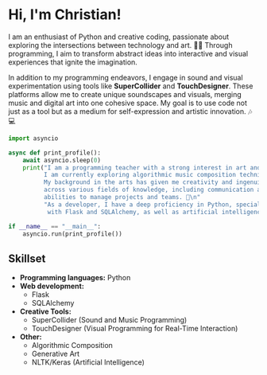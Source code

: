 
# Hi, I'm Christian!

I am an enthusiast of Python and creative coding, passionate about exploring the intersections between technology and art. 🎨✨ Through programming, I aim to transform abstract ideas into interactive and visual experiences that ignite the imagination.

In addition to my programming endeavors, I engage in sound and visual experimentation using tools like **SuperCollider** and **TouchDesigner**. These platforms allow me to create unique soundscapes and visuals, merging music and digital art into one cohesive space. My goal is to use code not just as a tool but as a medium for self-expression and artistic innovation. 🎶💻

```python
import asyncio

async def print_profile():
    await asyncio.sleep(0)
    print("I am a programming teacher with a strong interest in art and philosophy. 🎨🧠 \
          I am currently exploring algorithmic music composition techniques and generative art.  \
          My background in the arts has given me creativity and ingenuity, skills that I apply \
          across various fields of knowledge, including communication and leadership \
          abilities to manage projects and teams. 🤝\n"
          "As a developer, I have a deep proficiency in Python, specializing in backend development \
           with Flask and SQLAlchemy, as well as artificial intelligence applications using NLTK and Keras. 💻")

if __name__ == "__main__":
    asyncio.run(print_profile())
```

## Skillset

- **Programming languages:** Python
- **Web development:**
  - Flask
  - SQLAlchemy
- **Creative Tools:**
  - SuperCollider (Sound and Music Programming)
  - TouchDesigner (Visual Programming for Real-Time Interaction)
- **Other:**
  - Algorithmic Composition
  - Generative Art
  - NLTK/Keras (Artificial Intelligence)
